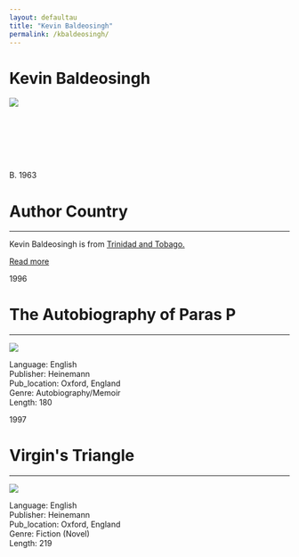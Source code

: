 ```yaml
---
layout: defaultau
title: "Kevin Baldeosingh"
permalink: /kbaldeosingh/
---
```

<!-- partial:index.partial.html -->
<div class="content">
    <h1>Kevin Baldeosingh</h1>
    <div class="quote">
        <div><img src="https://static.wired868.com/wp-content/uploads/2016/07/Kevin-Baldeosingh.jpg" class="logo"></div>
    </div>
    <div class="timeline">
        <div style="padding-bottom:100px;"></div>
        <div class="block">
            <div class="date right"><p class="right"> B. 1963 </p></div>
            <div class="dot"></div>
            <div class="left first">
            <div class="author_country">
                <h1>Author Country</h1><hr>
            <div class="aclocation"><p>Kevin Baldeosingh is from <a href="{{ site.baseurl }}/3">Trinidad and Tobago.</a></p></div>
                <div class="acreadmore"><a href="https://en.wikipedia.org/wiki/Kevin_Baldeosingh" target="_blank">Read more</a></div>
            </div>
            </div>
        </div>
        <div class="block">
            <div class="date left"><p class="left">1996</p></div>
            <div class="dot"></div>
            <div class="right">
                <h1>The Autobiography of Paras P</h1><hr>
                <p><img src="https://encrypted-tbn3.gstatic.com/images?q=tbn:ANd9GcR5F3JI4SYbGdYCuj89yRxjW4QWrtXaR-VaK8GTIrYd9sm8G8-k"></p>
                <p>
                Language: English<br/>
                Publisher: Heinemann<br/>
                Pub_location: Oxford, England<br/>
                Genre: Autobiography/Memoir<br/>
                Length: 180</p>
            </div>
        </div>
        <div class="block">
            <div class="date right"><p class="right">1997</p></div>
            <div class="dot"></div>
            <div class="left hide">
                <h1>Virgin's Triangle</h1><hr>
                <p><img src="https://m.media-amazon.com/images/I/41YC7RCN0ZL._SY291_BO1,204,203,200_QL40_FMwebp_.jpg"></p>
                <p>Language: English<br/>
                Publisher: Heinemann<br/>
                Pub_location: Oxford, England<br/>
                Genre: Fiction (Novel)<br/>
                Length: 219</p>
            </div>
        </div>
